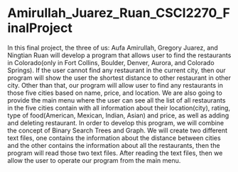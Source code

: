 # Amirullah_Juarez_Ruan_CSCI2270_FinalProject

  In this final project, the three of us: Aufa Amirullah, Gregory Juarez, and Ningtian Ruan will develop a program that allows user to find the restaurants in Colorado(only in Fort Collins, Boulder, Denver, Aurora, and Colorado Springs). If the user cannot find any restaurant in the current city, then our program will show the user the shortest distance to other restaurant in other city. Other than that, our program will allow user to find any restaurants in those five cities based on name, price, and location. We are also going to provide the main menu where the user can see all the list of all restaurants in the five cities contain with all information about their location(city), rating, type of food(American, Mexican, Indian, Asian) and price, as well as  adding and deleting restaurant. In order to develop this program, we will combine the concept of Binary Search Trees and Graph. We will create two different text files, one contains the information about the distance between cities and the other contains the information about all the restaurants, then the program will read those two text files. After reading the text files, then we allow the user to operate our program from the main menu. 
